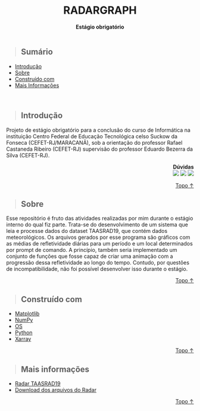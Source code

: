 <div align=center>
    <h1>RADARGRAPH</h1>
    <b>Estágio obrigatório</b>
</div>

<br>

> ## Sumário
* [Introdução](#Introdução)
* [Sobre](#Sobre)
* [Construído com](#Construído-com)
* [Mais Informações](#Mais-Informações)
<br>



> ## Introdução
<p>
    Projeto de estágio obrigatório para a conclusão do curso de Informática na instituição Centro Federal de Educação Tecnológica celso Suckow da Fonseca 
    (CEFET-RJ/MARACANÃ), sob a orientação do professor Rafael Castaneda Ribeiro (CEFET-RJ) supervisão do professor Eduardo Bezerra da Silva (CEFET-RJ).
    <div align=right> 
        <b>Dúvidas</b> <br>
        <a href = "https://github.com/AlexGenuin0/radargraph/issues/new"><img src="https://img.shields.io/badge/-Issues-%23333?style=for-the-badge&logo=github&logoColor=white" target="_blank"></a>
        <a href="https://www.linkedin.com/in/alex-genuino-da-silva-752a71227" target="_blank"><img src="https://img.shields.io/badge/-LinkedIn-%230077B5?style=for-the-badge&logo=linkedin&logoColor=white" target="_blank"></a> 
        <a href = "mailto:genuino.alexsilva@gmail.com"><img src="https://img.shields.io/badge/-Gmail-%23333?style=for-the-badge&logo=gmail&logoColor=white" target="_blank"></a>
    </div>
</p>
<p align="right"><a href="#RADARGRAPH">Topo ↑</a></p>



> ## Sobre
<p>
    Esse repositório é fruto das atividades realizadas por mim durante o estágio interno do qual fiz parte. Trata-se do desenvolvimento de um sistema que leia e processe dados do dataset TAASRAD19, que contém dados meteorológicos.
    Os arquivos gerados por esse programa são gráficos com as médias de refletividade diárias para um período e um local determinados por prompt de comando. 
    A princípio, também seria implementado um conjunto de funções que fosse capaz de criar uma animação com a progressão dessa refletividade ao longo do tempo. Contudo, por questões de incompatibilidade, não foi possível desenvolver isso durante o estágio.
</p>

<p align="right"><a href="#RADARGRAPH">Topo ↑</a></p>



> ## Construído com
<ul>
    <li><a href='https://matplotlib.org/stable/index.html'>Matplotlib</a></li>
    <li><a href='https://numpy.org'>NumPy</a></li>
    <li><a href='https://docs.python.org/3/library/os.html'>OS</a></li>
    <li><a href='https://www.python.org'>Python</a></li>
    <li><a href='https://docs.xarray.dev/en/stable/'>Xarray</a></li>
</ul>

<p align="right"><a href="#RADARGRAPH">Topo ↑</a></p>



> ## Mais informações
<ul>
    <li><a href='https://www.nature.com/articles/s41597-020-0574-8'>Radar TAASRAD19</a></li>
    <li><a href='https://zenodo.org/record/3866204#.YuK0fDTMKMp'>Download dos arquivos do Radar</a></li>
</ul>

<p align="right"><a href="#RADARGRAPH">Topo ↑</a></p>

